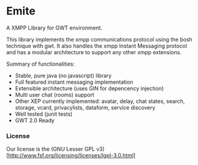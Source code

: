 # Emite

A XMPP Library for GWT environment.

This library implements the xmpp communications protocol using the bosh technique with gwt. 
It also handles the xmpp Instant Messaging protocol and has a modular architecture to support any other xmpp extensions.

Summary of functionalities:

* Stable, pure java (no javascript) library
* Full featured instant messaging implementation
* Extensible architecture (uses GIN for depencency injection)
* Multi user chat (rooms) support
* Other XEP currently implemented: avatar, delay, chat states, search, storage, vcard, privacylists, dataform, service discovery
* Well tested (junit tests)
* GWT 2.0 Ready


### License
Our license is the (GNU Lesser GPL v3)[http://www.fsf.org/licensing/licenses/lgpl-3.0.html]


